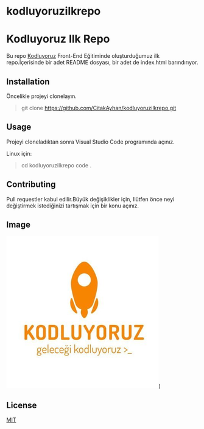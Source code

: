 # kodluyoruzilkrepo

# Kodluyoruz Ilk Repo

Bu repo [Kodluyoruz](https://www.kodluyoruz.org/) Front-End Eğitiminde oluşturduğumuz ilk repo.İçerisinde bir adet README dosyası, bir adet de index.html barındırıyor.

## Installation

Öncelikle projeyi clonelayın.

> git clone https://github.com/CitakAyhan/kodluyoruzilkrepo.git

## Usage

Projeyi cloneladıktan sonra Visual Studio Code programında açınız.

Linux için:
> cd kodluyoruzilkrepo
> code .

## Contributing

Pull requestler kabul edilir.Büyük değişiklikler için, llütfen önce neyi değiştirmek istediğinizi tartışmak için bir konu açınız.

## Image

![Kodluyoruz Logo](https://raw.githubusercontent.com/Kodluyoruz/taskforce/git/git/markdown-nedir-nasil-kullaniriz-/figures/kodluyoruz_logo.jpg))

## License

[MIT]()


